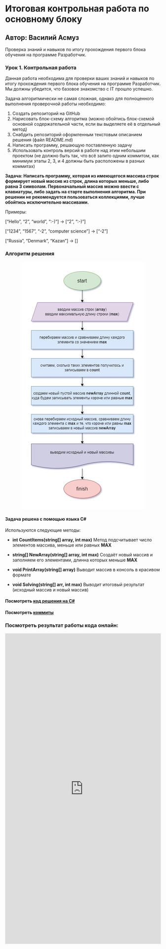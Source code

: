 # Итоговая контрольная работа по основному блоку

## Автор: Василий Асмуз

Проверка знаний и навыков по итогу прохождения первого блока обучения на программе Разработчик.

### Урок 1. Контрольная работа

Данная работа необходима для проверки ваших знаний и навыков по итогу прохождения первого блока обучения на программе Разработчик. Мы должны убедится, что базовое знакомство с IT прошло успешно.

Задача алгоритмически не самая сложная, однако для полноценного выполнения проверочной работы необходимо:

1. Создать репозиторий на GitHub
2. Нарисовать блок-схему алгоритма (можно обойтись блок-схемой основной содержательной части, если вы выделяете её в отдельный метод)
3. Снабдить репозиторий оформленным текстовым описанием решения (файл README.md)
4. Написать программу, решающую поставленную задачу
5. Использовать контроль версий в работе над этим небольшим проектом (не должно быть так, что всё залито одним коммитом, как минимум этапы 2, 3, и 4 должны быть расположены в разных коммитах)

**Задача: Написать программу, которая из имеющегося массива строк формирует новый массив из строк, длина которых меньше, либо равна 3 символам. Первоначальный массив можно ввести с клавиатуры, либо задать на старте выполнения алгоритма. При решении не рекомендуется пользоваться коллекциями, лучше обойтись исключительно массивами.**

Примеры:

[“Hello”, “2”, “world”, “:-)”] → [“2”, “:-)”]

[“1234”, “1567”, “-2”, “computer science”] → [“-2”]

[“Russia”, “Denmark”, “Kazan”] → []

### Алгоритм решения

<p align="center">
    <img src="https://github.com/asmuz/GB_Final-Control-Work-Main-Block/blob/main/algoritm.jpg" />
</p>

#### Задача решена с помощью языка C#

Используются следующие методы:

- **int CountItems(string[] array, int max)**
  Метод подсчитывает число элементов массива, меньше или равных **MAX**

- **string[] NewArray(string[] array, int max)**
  Cоздаёт новый массив и заполняем его элементами, длинна которых меньше **MAX**

- **void PrintArray(string[] array)**
  Выводит массив в консоль в красивом формате

- **void Solving(string[] arr, int max)**
  Выводит итоговый результат (исходный массив и новый массив)

#### Посмотреть [код решения на C#](https://github.com/asmuz/GB_Final-Control-Work-Main-Block/blob/main/Program.cs)

#### Посмотреть [коммиты](https://github.com/asmuz/GB_Final-Control-Work-Main-Block/commits/main)

### Посмотреть результат работы кода онлайн:

<iframe width="100%" height="1000" src="https://dotnetfiddle.net/Widget/spLy0d" frameborder="0"></iframe>
